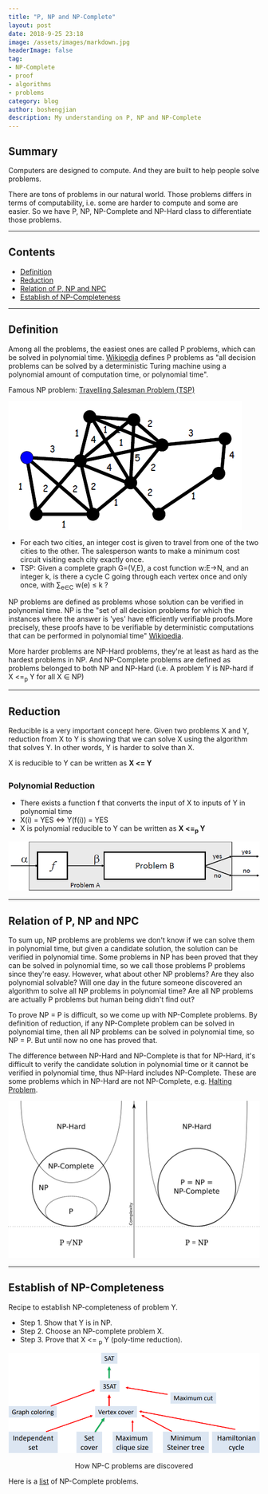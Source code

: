 ```yaml
---
title: "P, NP and NP-Complete"
layout: post
date: 2018-9-25 23:18
image: /assets/images/markdown.jpg
headerImage: false
tag:
- NP-Complete
- proof
- algorithms
- problems
category: blog
author: boshengjian
description: My understanding on P, NP and NP-Complete
---
```


## Summary

Computers are designed to compute. And they are built to help people solve problems.

There are tons of problems in our natural world. Those problems differs in terms of computability, i.e. some are harder to compute and some are easier. So we have P, NP, NP-Complete and NP-Hard class to differentiate those problems. 

---

## Contents
- [Definition](#definition)
- [Reduction](#reduction)
- [Relation of P, NP and NPC](#relation-of-p-np-and-npc)
- [Establish of NP-Completeness](#establish-of-np-completeness)

---

## Definition

Among all the problems, the easiest ones are called P problems, which can be solved in polynomial time. [Wikipedia](https://en.wikipedia.org/wiki/P_(complexity)) defines P problems as "all decision problems can be solved by a deterministic Turing machine using a polynomial amount of computation time, or polynomial time".

Famous NP problem: [Travelling Salesman Problem (TSP)](https://en.wikipedia.org/wiki/Travelling_salesman_problem)

![Screenshot](/assets/blogs/P_NP_NPC/TSP.png)
- For each two cities, an integer cost is given to travel from one of the
two cities to the other. The salesperson wants to make a minimum
cost circuit visiting each city exactly once.
- TSP: Given a complete graph G=(V,E), a cost function w:E->N, and an
integer k, is there a cycle C going through each vertex once and only
once, with ∑<sub>e∈C</sub> w(e) ≤ k ?

NP problems are defined as problems whose solution can be verified in polynomial time. NP is the "set of all decision problems for which the instances where the answer is 'yes' have efficiently verifiable proofs.More precisely, these proofs have to be verifiable by deterministic computations that can be performed in polynomial time" [Wikipedia](https://en.wikipedia.org/wiki/NP_(complexity)). 

More harder problems are NP-Hard problems, they're at least as hard as the hardest problems in NP. And NP-Complete problems are defined as problems belonged to both NP and NP-Hard (i.e. A problem Y is NP-hard if X <=<sub>p</sub> Y for all X ∈ NP)

---

## Reduction
 
Reducible is a very important concept here. Given two problems X and Y, reduction from X to Y is showing that we can solve X using the
algorithm that solves Y. In other words, Y is harder to solve than X.

X is reducible to Y can be written as **X <=<sub></sub> Y**

### Polynomial Reduction

- There exists a function f that converts the input of X to inputs of Y in
polynomial time
- X(i) = YES <=> Y(f(i)) = YES 
- X is polynomial reducible to Y can be written as **X <=<sub>p</sub> Y**

![Screenshot](/assets/blogs/P_NP_NPC/reduction.png)

---

## Relation of P, NP and NPC

To sum up, NP problems are problems we don't know if we can solve them in polynomial time, but given a candidate solution, the solution can be verified in polynomial time. Some problems in NP has been proved that they can be solved in polynomial time, so we call those problems P problems since they're easy. However, what about other NP problems? Are they also polynomial solvable? Will one day in the future someone discovered an algorithm to solve all NP problems in polynomial time? Are all NP problems are actually P problems but human being didn't find out? 

To prove NP = P is difficult, so we come up with NP-Complete problems. By definition of reduction, if any NP-Complete problem can be solved in polynomial time, then all NP problems can be solved in polynomial time, so NP = P. But until now no one has proved that.

The difference between NP-Hard and NP-Complete is that for NP-Hard, it's difficult to verify the candidate solution in polynomial time or it cannot be verified in polynomial time, thus NP-Hard includes NP-Complete. These are some problems which in NP-Hard are not NP-Complete, e.g. [Halting Problem](https://en.wikipedia.org/wiki/Halting_problem).

![Screenshot](/assets/blogs/P_NP_NPC/P_np_np-complete_np-hard.svg)

---

## Establish of NP-Completeness

Recipe to establish NP-completeness of problem Y.
- Step 1. Show that Y is in NP.
- Step 2. Choose an NP-complete problem X.
- Step 3. Prove that X <= <sub>p</sub> Y (poly-time reduction).

![Screenshot](/assets/blogs/P_NP_NPC/problems.png)
<center>How NP-C problems are discovered</center>

Here is a [list](https://en.wikipedia.org/wiki/List_of_NP-complete_problems) of NP-Complete problems.



